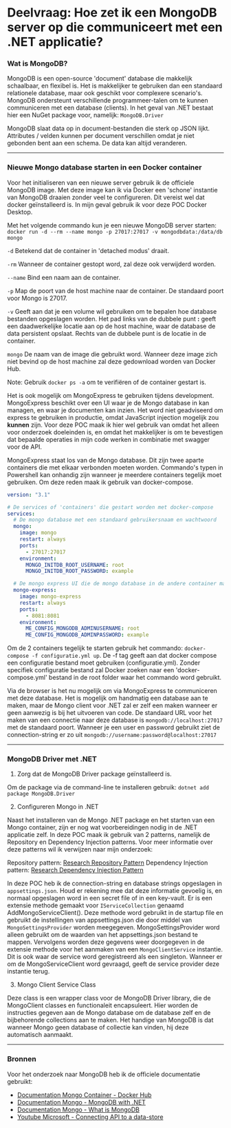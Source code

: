 # Deelvraag: Hoe zet ik een MongoDB server op die communiceert met een .NET applicatie?

### Wat is MongoDB?

MongoDB is een open-source 'document' database die makkelijk schaalbaar, en flexibel is. Het is makkelijker te gebruiken dan een standaard relationele database, maar ook geschikt voor complexere scenario's. MongoDB ondersteunt verschillende programmeer-talen om te kunnen communiceren met een database (clients). In het geval van .NET bestaat hier een NuGet package voor, namelijk: `MongoDB.Driver`

MongoDB slaat data op in document-bestanden die sterk op JSON lijkt. Attributes / velden kunnen per document verschillen omdat je niet gebonden bent aan een schema. De data kan altijd veranderen.

---

### Nieuwe Mongo database starten in een Docker container

Voor het initialiseren van een nieuwe server gebruik ik de officiele MongoDB image. Met deze image kan ik via Docker een 'schone' instantie van MongoDB draaien zonder veel te configureren. Dit vereist wel dat docker geïnstalleerd is. In mijn geval gebruik ik voor deze POC Docker Desktop.

Met het volgende commando kun je een nieuwe MongoDB server starten:
`docker run -d --rm --name mongo -p 27017:27017 -v mongodbdata:/data/db mongo`

`-d` Betekend dat de container in 'detached modus' draait.

`-rm` Wanneer de container gestopt word, zal deze ook verwijderd worden.

`--name` Bind een naam aan de container.

`-p` Map de poort van de host machine naar de container. De standaard poort voor Mongo is 27017.

`-v` Geeft aan dat je een volume wil gebruiken om te bepalen hoe database bestanden opgeslagen worden. Het pad links van de dubbele punt **:** geeft een daadwerkelijke locatie aan op de host machine, waar de database de data persistent opslaat. Rechts van de dubbele punt is de locatie in de container.

`mongo` De naam van de image die gebruikt word. Wanneer deze image zich niet bevind op de host machine zal deze gedownload worden van Docker Hub.

Note: Gebruik `docker ps -a` om te verifiëren of de container gestart is.

Het is ook mogelijk om MongoExpress te gebruiken tijdens development. MongoExpress beschikt over een UI waar je de Mongo database in kan managen, en waar je documenten kan inzien. Het word niet geadviseerd om express te gebruiken in productie, omdat JavaScript injection mogelijk zou **kunnen** zijn. Voor deze POC maak ik hier wel gebruik van omdat het alleen voor onderzoek doeleinden is, en omdat het makkelijker is om te bevestigen dat bepaalde operaties in mijn code werken in combinatie met swagger voor de API.

MongoExpress staat los van de Mongo database. Dit zijn twee aparte containers die met elkaar verbonden moeten worden. Commando's typen in Powershell kan onhandig zijn wanneer je meerdere containers tegelijk moet gebruiken. Om deze reden maak ik gebruik van docker-compose.

```yml
version: "3.1"

# De services of 'containers' die gestart worden met docker-compose
services:
  # De mongo database met een standaard gebruikersnaam en wachtwoord
  mongo:
    image: mongo
    restart: always
    ports:
      - 27017:27017
    environment:
      MONGO_INITDB_ROOT_USERNAME: root
      MONGO_INITDB_ROOT_PASSWORD: example

  # De mongo express UI die de mongo database in de andere container managed. Is bereikbaar via de browser op: localhost:8081
  mongo-express:
    image: mongo-express
    restart: always
    ports:
      - 8081:8081
    environment:
      ME_CONFIG_MONGODB_ADMINUSERNAME: root
      ME_CONFIG_MONGODB_ADMINPASSWORD: example
```

Om de 2 containers tegelijk te starten gebruik het commando: `docker-compose -f configuratie.yml up`. De -f tag geeft aan dat docker compose een configuratie bestand moet gebruiken (configuratie.yml). Zonder specifiek configuratie bestand zal Docker zoeken naar een 'docker-compose.yml' bestand in de root folder waar het commando word gebruikt.

Via de browser is het nu mogelijk om via MongoExpress te communiceren met deze database. Het is mogelijk om handmatig een database aan te maken, maar de Mongo client voor .NET zal er zelf een maken wanneer er geen aanwezig is bij het uitvoeren van code. De standaard URL voor het maken van een connectie naar deze database is `mongodb://localhost:27017` met de standaard poort. Wanneer je een user en password gebruikt ziet de connection-string er zo uit `mongodb://username:password@localhost:27017`

---

### MongoDB Driver met .NET

1. Zorg dat de MongoDB Driver package geïnstalleerd is.

Om de package via de command-line te installeren gebruik: `dotnet add package MongoDB.Driver`

2. Configureren Mongo in .NET

Naast het installeren van de Mongo .NET package en het starten van een Mongo container, zijn er nog wat voorbereidingen nodig in de .NET applicatie zelf. In deze POC maak ik gebruik van 2 patterns, namelijk de Repository en Dependency Injection patterns. Voor meer informatie over deze patterns wil ik verwijzen naar mijn onderzoek:

Repository pattern: [Research Repository Pattern](https://github.com/rakker93/S3-POC-Microservice/blob/main/ResearchDocuments/RepositoryPattern.md)
Dependency Injection pattern: [Research Dependency Injection Pattern](https://github.com/rakker93/S3-POC-Microservice/blob/main/ResearchDocuments/DependencyInjection.md)

In deze POC heb ik de connection-string en database strings opgeslagen in `appsettings.json`. Houd er rekening mee dat deze informatie gevoelig is, en normaal opgeslagen word in een secret file of in een key-vault. Er is een extensie methode gemaakt voor `IServiceCollection` genaamd AddMongoServiceClient(). Deze methode word gebruikt in de startup file en gebruikt de instellingen van appsettings.json die door middel van `MongoSettingsProvider` worden meegegeven. MongoSettingsProvider word alleen gebruikt om de waarden van het appsettings.json bestand te mappen. Vervolgens worden deze gegevens weer doorgegeven in de extensie methode voor het aanmaken van een `MongoClientService` instantie. Dit is ook waar de service word geregistreerd als een singleton. Wanneer er om de MongoServiceClient word gevraagd, geeft de service provider deze instantie terug.

3. Mongo Client Service Class

Deze class is een wrapper class voor de MongoDB Driver library, die de MongoClient classes en functionaleit encapsuleert. Hier worden de instructies gegeven aan de Mongo database om de database zelf en de bijbehorende collections aan te maken. Het handige van MongoDB is dat wanneer Mongo geen database of collectie kan vinden, hij deze automatisch aanmaakt.

---

### Bronnen

Voor het onderzoek naar MongoDB heb ik de officiele documentatie gebruikt:

- [Documentation Mongo Container - Docker Hub](https://hub.docker.com/_/mongo)
- [Documentation Mongo - MongoDB with .NET](https://www.mongodb.com/blog/post/quick-start-c-sharp-and-mongodb-starting-and-setup)
- [Documentation Mongo - What is MongoDB](https://www.mongodb.com/what-is-mongodb)
- [Youtube Microsoft - Connecting API to a data-store](https://www.youtube.com/watch?v=jxlKfHGMG-g&list=PLdo4fOcmZ0oVjOKgzsWqdFVvzGL2_d72v&index=11)
